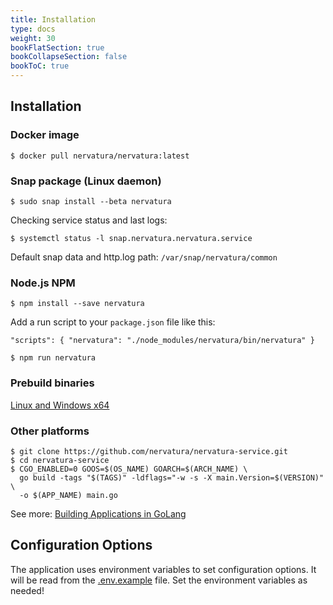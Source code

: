 ```yaml
---
title: Installation
type: docs
weight: 30
bookFlatSection: true
bookCollapseSection: false
bookToC: true
---
```

## Installation

### **Docker** image
```
$ docker pull nervatura/nervatura:latest
```

### **Snap** package (Linux daemon)

```
$ sudo snap install --beta nervatura
```

Checking service status and last logs:

```
$ systemctl status -l snap.nervatura.nervatura.service
```

Default snap data and http.log path:  `/var/snap/nervatura/common`

### Node.js **NPM**
```
$ npm install --save nervatura
```
Add a run script to your `package.json` file like this:

`"scripts": {
  "nervatura": "./node_modules/nervatura/bin/nervatura"
}`
```
$ npm run nervatura
```

### Prebuild binaries

[Linux and Windows x64](https://github.com/nervatura/nervatura-service/releases/latest)

### Other platforms
```
$ git clone https://github.com/nervatura/nervatura-service.git
$ cd nervatura-service
$ CGO_ENABLED=0 GOOS=$(OS_NAME) GOARCH=$(ARCH_NAME) \
  go build -tags "$(TAGS)" -ldflags="-w -s -X main.Version=$(VERSION)" \
  -o $(APP_NAME) main.go
```
See more: [Building Applications in GoLang](https://golangdocs.com/building-applications-in-golang)

## Configuration Options

The application uses environment variables to set configuration options. It will be read from the [.env.example](https://github.com/nervatura/nervatura-service/blob/master/.env.example) file. Set the environment variables as needed!